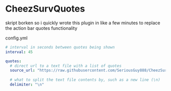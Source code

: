 # CheezSurvQuotes
skript borken so i quickly wrote this plugin in like a few minutes to replace the action bar quotes functionality

config.yml
```yml
# interval in seconds between quotes being shown
interval: 45

quotes:
  # direct url to a text file with a list of quotes
  source_url: "https://raw.githubusercontent.com/SeriousGuy888/CheezSurv/main/quotes.txt"
  
  # what to split the text file contents by, such as a new line (\n)
  delimiter: "\n"
```
